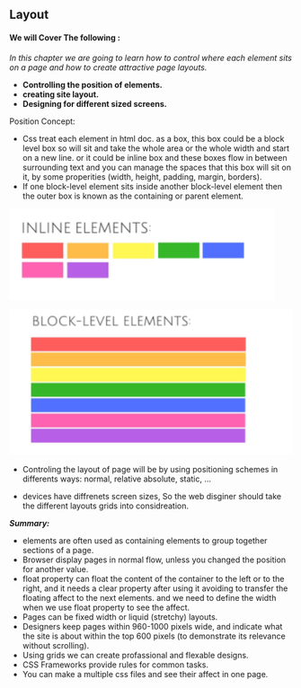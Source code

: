 ## Layout 

#### We will Cover The following :
*In this chapter we are going to learn  how to control where each element sits on a page and how to create attractive page layouts.*
* **Controlling the position of elements.**
* **creating site layout.**
* **Designing for different sized screens.**

Position Concept: 
* Css treat each element in html doc. as a  box, this box could be a block level box so will sit and take the whole area or the whole width and start on a new line. or it could be inline box and these boxes flow in between surrounding  text and you can manage the spaces that this box will sit on it, by some   properities (width, height, padding, margin, borders).
* If one block-level element sits inside another block-level element then the outer box is
  known as the containing or parent element.

![inline Element](inlineelemts.PNG)

![Block Element](block-level.PNG)

* Controling the layout of page  will be by using positioning schemes in differents ways: normal, relative absolute, static, ...

* devices have diffrenets screen sizes, So the web disginer should take the different layouts grids into considreation.

***Summary:***

- <div> elements are often used as containing elements to group together sections of a page.
- Browser display pages in normal flow, unless you changed the position for another value.
- float property can float the content of the container to the left or to the right, and it needs a clear property after using it avoiding to transfer the floating affect to the next elements. and we need to define the width when we use float property to see the affect.
- Pages can be fixed width or liquid (stretchy) layouts. 
- Designers keep pages within 960-1000 pixels wide, and indicate what the site is about within the top 600
pixels (to demonstrate its relevance without scrolling).
- Using grids we can create profassional and flexable designs.
- CSS Frameworks provide rules for common tasks.
- You can make a multiple css files and see their affect in one page. 


